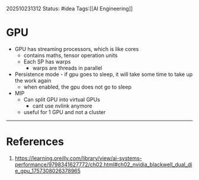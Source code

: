 202510231312
Status: #idea
Tags:[[AI Engineering]]

# GPU

- GPU has streaming processors, which is like cores
	- contains maths, tensor operation units
	- Each SP has warps
		- warps are threads in parallel
- Persistence mode - if gpu goes to sleep, it will take some time to take up the work again
	- when enabled, the gpu does not go to sleep
- MIP
	- Can split GPU into virtual GPUs
		- cant use nvlink anymore
	- useful for 1 GPU and not a cluster
---
# References

1. https://learning.oreilly.com/library/view/ai-systems-performance/9798341627772/ch02.html#ch02_nvidia_blackwell_dual_die_gpu_1757308026378965